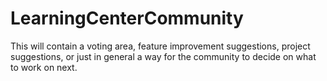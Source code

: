 # LearningCenterCommunity
This will contain a voting area, feature improvement suggestions, project suggestions, or just in general a way for the community to decide on what to work on next.
